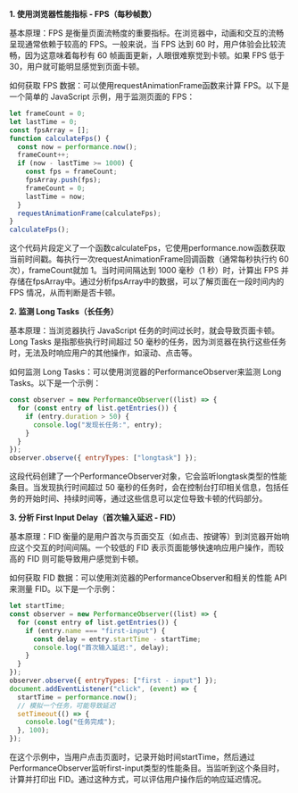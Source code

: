 
**1. 使用浏览器性能指标 - FPS（每秒帧数）**

基本原理：FPS 是衡量页面流畅度的重要指标。在浏览器中，动画和交互的流畅呈现通常依赖于较高的 FPS。一般来说，当 FPS 达到 60 时，用户体验会比较流畅，因为这意味着每秒有 60 帧画面更新，人眼很难察觉到卡顿。如果 FPS 低于 30，用户就可能明显感觉到页面卡顿。

如何获取 FPS 数据：可以使用requestAnimationFrame函数来计算 FPS。以下是一个简单的 JavaScript 示例，用于监测页面的 FPS：

```js
let frameCount = 0;
let lastTime = 0;
const fpsArray = [];
function calculateFps() {
  const now = performance.now();
  frameCount++;
  if (now - lastTime >= 1000) {
    const fps = frameCount;
    fpsArray.push(fps);
    frameCount = 0;
    lastTime = now;
  }
  requestAnimationFrame(calculateFps);
}
calculateFps();
```

这个代码片段定义了一个函数calculateFps，它使用performance.now函数获取当前时间戳。每执行一次requestAnimationFrame回调函数（通常每秒执行约 60 次），frameCount就加 1。当时间间隔达到 1000 毫秒（1 秒）时，计算出 FPS 并存储在fpsArray中。通过分析fpsArray中的数据，可以了解页面在一段时间内的 FPS 情况，从而判断是否卡顿。

**2. 监测 Long Tasks（长任务）**

基本原理：当浏览器执行 JavaScript 任务的时间过长时，就会导致页面卡顿。Long Tasks 是指那些执行时间超过 50 毫秒的任务，因为浏览器在执行这些任务时，无法及时响应用户的其他操作，如滚动、点击等。

如何监测 Long Tasks：可以使用浏览器的PerformanceObserver来监测 Long Tasks。以下是一个示例：

```js
const observer = new PerformanceObserver((list) => {
  for (const entry of list.getEntries()) {
    if (entry.duration > 50) {
      console.log("发现长任务:", entry);
    }
  }
});
observer.observe({ entryTypes: ["longtask"] });
```

这段代码创建了一个PerformanceObserver对象，它会监听longtask类型的性能条目。当发现执行时间超过 50 毫秒的任务时，会在控制台打印相关信息，包括任务的开始时间、持续时间等，通过这些信息可以定位导致卡顿的代码部分。


**3. 分析 First Input Delay（首次输入延迟 - FID）**

基本原理：FID 衡量的是用户首次与页面交互（如点击、按键等）到浏览器开始响应这个交互的时间间隔。一个较低的 FID 表示页面能够快速响应用户操作，而较高的 FID 则可能导致用户感觉到卡顿。

如何获取 FID 数据：可以使用浏览器的PerformanceObserver和相关的性能 API 来测量 FID。以下是一个示例：

```js
let startTime;
const observer = new PerformanceObserver((list) => {
  for (const entry of list.getEntries()) {
    if (entry.name === "first-input") {
      const delay = entry.startTime - startTime;
      console.log("首次输入延迟:", delay);
    }
  }
});
observer.observe({ entryTypes: ["first - input"] });
document.addEventListener("click", (event) => {
  startTime = performance.now();
  // 模拟一个任务，可能导致延迟
  setTimeout(() => {
    console.log("任务完成");
  }, 100);
});
```

在这个示例中，当用户点击页面时，记录开始时间startTime，然后通过PerformanceObserver监听first-input类型的性能条目。当监听到这个条目时，计算并打印出 FID。通过这种方式，可以评估用户操作后的响应延迟情况。
